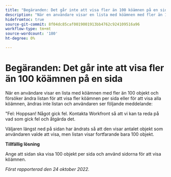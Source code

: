 ```yaml
---
title: "Begäranden: Det går inte att visa fler än 100 köämnen på en sida"
description: "När en användare visar en lista med köämnen med fler än 100 objekt och försöker ändra listan för att visa fler köämnen per sida eller för att visa alla köämnen, ändras inte listan och användaren ser ett felmeddelande."
hidefromtoc: true
source-git-commit: 8f04dc85caf0019001913bb4762c924109516a96
workflow-type: tm+mt
source-wordcount: '180'
ht-degree: 0%

---
```



# Begäranden: Det går inte att visa fler än 100 köämnen på en sida

När en användare visar en lista med köämnen med fler än 100 objekt och försöker ändra listan för att visa fler köämnen per sida eller för att visa alla köämnen, ändras inte listan och användaren ser följande meddelande:

&quot;Fel: Hoppsan! Något gick fel. Kontakta Workfront så att vi kan ta reda på vad som gick fel och åtgärda det.

Väljaren längst ned på sidan har ändrats så att den visar antalet objekt som användaren valde att visa, men listan visar fortfarande bara 100 objekt.

**Tillfällig lösning**

Ange att sidan ska visa 100 objekt per sida och använd sidorna för att visa köämnen.

_Först rapporterad den 24 oktober 2022._


